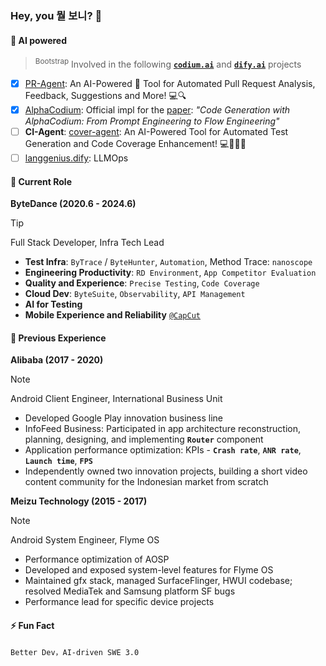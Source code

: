 ### Hey, you 뭘 보니? 👋

#### 📍 AI powered

> <sup>Bootstrap</sup> Involved in the following [**`codium.ai`**](https://www.codium.ai/) and [**`dify.ai`**](https://dify.ai/) projects

- [x] [PR-Agent](https://github.com/Codium-ai/pr-agent): An AI-Powered 🤖 Tool for Automated Pull Request Analysis, Feedback, Suggestions and More! 💻🔍
- [x] [AlphaCodium](https://github.com/Codium-ai/AlphaCodium): Official impl for the [paper](https://arxiv.org/abs/2401.08500): _"Code Generation with AlphaCodium: From Prompt Engineering to Flow Engineering"_
- [ ] **CI-Agent**: [cover-agent](https://github.com/Codium-ai/cover-agent): An AI-Powered Tool for Automated Test Generation and Code Coverage Enhancement! 💻🤖🧪🐞
- [ ] [langgenius.dify](https://github.com/langgenius/dify): LLMOps

<!--
**barnett-yuxiang/barnett-yuxiang** is a ✨ _special_ ✨ repository because its `README.md` (this file) appears on your GitHub profile.

Here are some ideas to get you started:

- 🔭 I’m currently working on ...
- 🌱 I’m currently learning ...
- 👯 I’m looking to collaborate on ...
- 🤔 I’m looking for help with ...
- 💬 Ask me about ...
- 📫 How to reach me: ...
- 😄 Pronouns: ...
- ⚡ Fun fact: ...
-->

#### 📍 Current Role

**ByteDance (2020.6 - 2024.6)**

> [!TIP]
> Full Stack Developer, Infra Tech Lead

- **Test Infra**: `ByTrace` / `ByteHunter`, `Automation`, Method Trace: `nanoscope`
- **Engineering Productivity**: `‌‍⁢‍‍​‌⁢‬⁡⁡⁡⁢⁢⁣‍‌​⁠⁡‍⁣‍﻿​⁤⁠﻿‬⁤​⁤‬‌‍‌‌​⁣‬﻿⁤‌⁣‌﻿​⁣‌‬RD Environment`, `App Competitor Evaluation`
- **Quality and Experience**: `Precise Testing`, `Code Coverage`
- **Cloud Dev**: `ByteSuite`, `Observability`, `API Management`
- **AI for Testing**
- **Mobile Experience and Reliability** [`@CapCut`](https://www.capcut.com)

#### 📍 Previous Experience

**Alibaba (2017 - 2020)**

> [!NOTE]
> Android Client Engineer, International Business Unit

- Developed Google Play innovation business line
- InfoFeed Business: Participated in app architecture reconstruction, planning, designing, and implementing **`Router`** component
- Application performance optimization: KPIs - **`Crash rate`**, **`ANR rate`**, **`Launch time`**, **`FPS`**
- Independently owned two innovation projects, building a short video content community for the Indonesian market from scratch

**Meizu Technology (2015 - 2017)**

> [!NOTE]
> Android System Engineer, Flyme OS

- Performance optimization of AOSP
- Developed and exposed system-level features for Flyme OS
- Maintained gfx stack, managed SurfaceFlinger, HWUI codebase; resolved MediaTek and Samsung platform SF bugs
- Performance lead for specific device projects

#### ⚡ Fun Fact
```
Better Dev，AI-driven SWE 3.0
```
